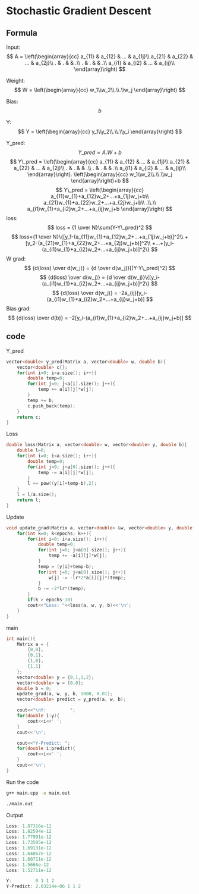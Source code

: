 # Stochastic Gradient Descent
## Formula
Input:
$$
A = \left(\begin{array}{cc}
a_{11} & a_{12} & ... & a_{1j}\\
a_{21} & a_{22} & ... & a_{2j}\\
. & . & & .\\
. & . & & .\\
a_{i1} & a_{i2} & ... & a_{ij}\\
\end{array}\right)
$$

Weight:
$$
W = \left(\begin{array}{cc}
w_1\\w_2\\.\\.\\w_j
\end{array}\right)
$$

Bias: 
$$b$$

Y:
$$
Y = \left(\begin{array}{cc}
y_1\\y_2\\.\\.\\y_i
\end{array}\right)
$$

Y_pred:
$$
Y\_pred = A.W+b
$$
$$
Y\_pred = \left(\begin{array}{cc}
a_{11} & a_{12} & ... & a_{1j}\\
a_{21} & a_{22} & ... & a_{2j}\\
. & . & & .\\
. & . & & .\\
a_{i1} & a_{i2} & ... & a_{ij}\\
\end{array}\right).
\left(\begin{array}{cc}
w_1\\w_2\\.\\.\\w_j
\end{array}\right)+b
$$
$$
Y\_pred = \left(\begin{array}{cc}
a_{11}w_{1}+a_{12}w_2+...+a_{1j}w_j+b\\
a_{21}w_{1}+a_{22}w_2+...+a_{2j}w_j+b\\
.\\.\\
a_{i1}w_{1}+a_{i2}w_2+...+a_{ij}w_j+b
\end{array}\right)
$$
loss:
$$
loss = {1 \over N}\sum(Y-Y\_pred)^2
$$
$$
loss={1 \over N}\{[y_1-(a_{11}w_{1}+a_{12}w_2+...+a_{1j}w_j+b)]^2\\
+[y_2-(a_{21}w_{1}+a_{22}w_2+...+a_{2j}w_j+b)]^2\\
+...+[y_i-(a_{i1}w_{1}+a_{i2}w_2+...+a_{ij}w_j+b)]^2\}
$$
W grad:
$$
{d(loss) \over d(w_j)} = {d \over d(w_j)}[(Y-Y\_pred)^2]
$$
$$
{d(loss) \over d(w_j)} = {d \over d(w_j)}\{[y_i-(a_{i1}w_{1}+a_{i2}w_2+...+a_{ij}w_j+b)]^2\}
$$
$$
{d(loss) \over d(w_j)} = -2a_{ij}[y_i-(a_{i1}w_{1}+a_{i2}w_2+...+a_{ij}w_j+b)]
$$
Bias grad:
$$
{d(loss) \over d(b)} = -2[y_i-(a_{i1}w_{1}+a_{i2}w_2+...+a_{ij}w_j+b)]
$$
## code
Y_pred
```c++
vector<double> y_pred(Matrix a, vector<double> w, double b){
    vector<double> c{};
    for(int i=0; i<a.size(); i++){
        double temp=0;
        for(int j=0; j<a[i].size(); j++){
            temp += a[i][j]*w[j];
        }
        temp += b;
        c.push_back(temp);
    }
    return c;
}
```
Loss
```c++
double loss(Matrix a, vector<double> w, vector<double> y, double b){
    double l=0;
    for(int i=0; i<a.size(); i++){
        double temp=0;
        for(int j=0; j<a[0].size(); j++){
            temp -= a[i][j]*w[j];
        }
        l += pow((y[i]+temp-b),2);
    }
    l = l/a.size();
    return l;
}
```
Update
```c++
void update_grad(Matrix a, vector<double> &w, vector<double> y, double &b, int epochs, double lr){
    for(int k=0; k<epochs; k++){
        for(int i=0; i<a.size(); i++){
            double temp=0;
            for(int j=0; j<a[0].size(); j++){
                temp += -a[i][j]*w[j];
            }
            temp = (y[i]+temp-b);
            for(int j=0; j<a[0].size(); j++){
                w[j] -= -lr*2*a[i][j]*(temp);
            }
            b -= -2*lr*(temp);
        }
        if(k > epochs-10)
        cout<<"Loss: "<<loss(a, w, y, b)<<'\n';
    }
}
```
main
```c++
int main(){
    Matrix a = {
        {0,0},
        {0,1},
        {1,0},
        {1,1}
    };
    vector<double> y = {0,1,1,2};
    vector<double> w = {0,0};
    double b = 0;
    update_grad(a, w, y, b, 1000, 0.01);
    vector<double> predict = y_pred(a, w, b);

    cout<<"\nY:         ";
    for(double i:y){
        cout<<i<<' ';
    }
    cout<<'\n';

    cout<<"Y-Predict: ";
    for(double i:predict){
        cout<<i<<' ';
    }
    cout<<'\n';
}
```
Run the code
```bash
g++ main.cpp -o main.out
```
```bash
./main.out
```
Output
```c++
Loss: 1.87316e-12
Loss: 1.82594e-12
Loss: 1.77991e-12
Loss: 1.73505e-12
Loss: 1.69131e-12
Loss: 1.64867e-12
Loss: 1.60711e-12
Loss: 1.5666e-12
Loss: 1.52711e-12

Y:         0 1 1 2 
Y-Predict: 2.03214e-06 1 1 2
```